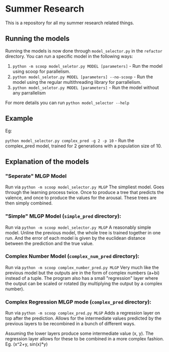 # Summer Research
This is a repository for all my summer research related things.

## Running the models
Running the models is now done through `model_selector.py` in the `refactor` directory. You can run a specific model in the following ways:
1. ```python -m scoop model_seletor.py MODEL [parameters]``` - Run the model using scoop for parallelism.
2. ```python model_seletor.py MODEL [parameters] --no-scoop``` - Run the model using the regular multithreading library for parrallelism.
3. ```python model_seletor.py MODEL [parameters]``` -  Run the model without any parrallelism


For more details you can run `python model_selector --help`

## Example
Eg:

`python model_selector.py complex_pred -g 2 -p 10` - Run the complex_pred model, trained for 2 generations with a population size of 10.
## Explanation of the models
### "Seperate" MLGP Model
Run via `python -m scoop model_selector.py MLGP`
The simpliest model. Goes through the learning process twice. Once to produce a tree that predicts the valence, and once to produce the values for the arousal.
These trees are then simply combined.

### "Simple" MLGP Model (`simple_pred` directory):
Run via `python -m scoop model_selector.py MLGP`
A reasonably simple model. Unline the previous model, the whole tree is trained together in one run. And the error of each model is given by the euclidean distance between the prediction and the true value.

### Complex Number Model (`complex_num_pred` directory):
Run via `python -m scoop complex_number_pred.py MLGP`
Very much like the previous model but the outputs are in the form of complex numbers (a+bi) instead of a tuple. The program also has a small "regression" layer where the output can be scaled or rotated (by multiplying the output by a complex number).

### Complex Regression MLGP mode (`complex_pred` directory):
Run via `python -m scoop complex_pred.py MLGP`
Adds a regression layer on top after the prediction. Allows for the intermediate values predicted by the previous layers to be recombined in a bunch of different ways.

Assuming the lower layers produce some intermediate value (x, y). The regression layer allows for these to be combined in a more complex fashion. Eg. (x^2+y, sin(x)*y)

